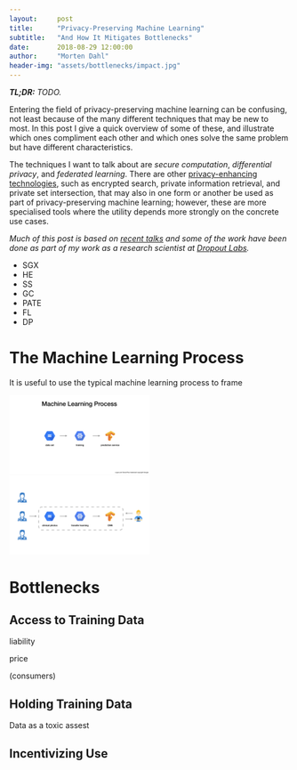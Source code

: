```yaml
---
layout:     post
title:      "Privacy-Preserving Machine Learning"
subtitle:   "And How It Mitigates Bottlenecks"
date:       2018-08-29 12:00:00
author:     "Morten Dahl"
header-img: "assets/bottlenecks/impact.jpg"
---
```


<em><strong>TL;DR:</strong> TODO.</em> 

Entering the field of privacy-preserving machine learning can be confusing, not least because of the many different techniques that may be new to most. In this post I give a quick overview of some of these, and illustrate which ones compliment each other and which ones solve the same problem but have different characteristics.

The techniques I want to talk about are *secure computation*, *differential privacy*, and *federated learning*. There are other [privacy-enhancing technologies](https://en.wikipedia.org/wiki/Privacy-enhancing_technologies), such as encrypted search, private information retrieval, and private set intersection, that may also in one form or another be used as part of privacy-preserving machine learning; however, these are more specialised tools where the utility depends more strongly on the concrete use cases.

<em>Much of this post is based on [recent talks](/talks/) and some of the work have been done as part of my work as a research scientist at [Dropout Labs](https://dropoutlabs.com/).</em>

- SGX
- HE
- SS
- GC
- PATE
- FL
- DP

# The Machine Learning Process

It is useful to use the typical machine learning process to frame

<img src="/assets/bottlenecks/process-simple.png" style="width: 50%;"/>

<img src="/assets/bottlenecks/process-context.png" style="width: 50%;"/>

# Bottlenecks

## Access to Training Data

liability

price

(consumers)

## Holding Training Data

Data as a toxic assest

## Incentivizing Use


<style>
img {
    margin-left: auto;
    margin-right: auto;
}
</style>
